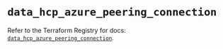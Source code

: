 # `data_hcp_azure_peering_connection`

Refer to the Terraform Registry for docs: [`data_hcp_azure_peering_connection`](https://registry.terraform.io/providers/hashicorp/hcp/0.80.0/docs/data-sources/azure_peering_connection).
